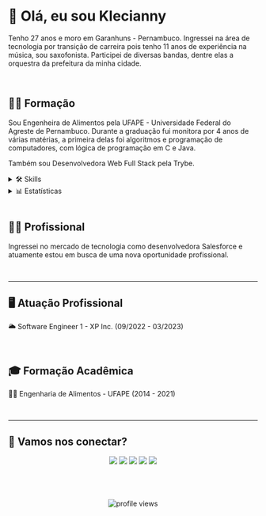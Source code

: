 # 👋 Olá, eu sou Klecianny 

Tenho 27 anos e moro em Garanhuns - Pernambuco. Ingressei na área de tecnologia por transição de carreira pois tenho 11 anos de experiência na música, sou saxofonista. Participei de diversas bandas, dentre elas a orquestra da prefeitura da minha cidade.

<br>

## 👩‍🎓 Formação

Sou Engenheira de Alimentos pela UFAPE - Universidade Federal do Agreste de Pernambuco. Durante a graduação fui monitora por 4 anos de várias matérias, a primeira delas foi algoritmos e programação de computadores, com lógica de programação em C e Java.

Também sou Desenvolvedora Web Full Stack pela Trybe.

<details>
<summary>🛠 Skills</summary>
<p>
<div align="center" style="display: inline_block">
<code><img height="40" width="40" src="https://raw.githubusercontent.com/jmnote/z-icons/master/svg/c.svg"/></code>

<code><img height="40" width="40" src="https://cdn.jsdelivr.net/gh/devicons/devicon/icons/java/java-original.svg"/></code>

<code><img title="HTML5" alt="HTML" height="40" width="40" src="https://raw.githubusercontent.com/devicons/devicon/master/icons/html5/html5-original.svg"></code>

<code><img title="CSS3" alt="CSS" height="40" width="40" src="https://raw.githubusercontent.com/devicons/devicon/master/icons/css3/css3-original.svg"></code>

<code><img title="JavaScript" alt="JavaScript" height="40" width="40" src="https://raw.githubusercontent.com/devicons/devicon/master/icons/javascript/javascript-plain.svg"></code>

<code><img title="React" alt="React" height="40" width="40" src="https://raw.githubusercontent.com/devicons/devicon/master/icons/react/react-original.svg"></code>

<code><img title="Redux" alt="redux" height="40" width="40" src="https://raw.githubusercontent.com/devicons/devicon/master/icons/redux/redux-original.svg"></code>

<code><img title="Jest" alt="Jest" height="40" width="40" src="https://raw.githubusercontent.com/devicons/devicon/master/icons/jest/jest-plain.svg"></code>

<code><img src="https://testing-library.com/img/logo-large.png" alt="testing-library" width="40" height="40"/></code>

<code><img alt="Docker" height="40" width="40" src="https://raw.githubusercontent.com/devicons/devicon/master/icons/docker/docker-original.svg"></code>

<code><img src="https://cdn.jsdelivr.net/gh/devicons/devicon/icons/mysql/mysql-original.svg" height="40" width="40" /></code>

<code><img src="https://cdn.jsdelivr.net/gh/devicons/devicon/icons/nodejs/nodejs-original.svg" height="40" width="40" /></code>

<code><img alt="TypeScript.js" height="40" width="40" src="https://raw.githubusercontent.com/devicons/devicon/master/icons/typescript/typescript-original.svg"></code>

<code><img src="https://cdn.jsdelivr.net/gh/devicons/devicon/icons/mongodb/mongodb-original.svg" width="40" height="40" /></code>

<code><img src="https://cdn.jsdelivr.net/gh/devicons/devicon/icons/express/express-original.svg" width="40" height="40" /></code>

<code><img src="https://cdn.jsdelivr.net/gh/devicons/devicon/icons/mocha/mocha-plain.svg" alt="mocha" height="40" width="40" /></code>

<code><img src="https://cdn.jsdelivr.net/gh/devicons/devicon/icons/sequelize/sequelize-original.svg" alt="seuelize" height="40" width="40" /></code>

<code><img src="https://cdn.jsdelivr.net/gh/devicons/devicon/icons/python/python-original.svg" height="40" width="40" /></code>

<code><img src="https://cdn.jsdelivr.net/gh/devicons/devicon/icons/pytest/pytest-original.svg" height="40" width="40" /></code>

<code><img src="https://raw.githubusercontent.com/devicons/devicon/master/icons/csharp/csharp-original.svg" alt="csharp" width="40" height="40"/></code>

<code><img alt="Kotlin" height="40px" width="40" src="https://cdn.jsdelivr.net/gh/devicons/devicon/icons/kotlin/kotlin-original.svg" /></code>

<code><img alt="vercel" height="40px" width="40" src="https://www.svgrepo.com/show/327408/logo-vercel.svg" /></code>

<code><img alt="heroku" height="40px" width="40" src="https://cdn.jsdelivr.net/gh/devicons/devicon/icons/heroku/heroku-plain.svg" /></code>

<code><img height="40px" width="40" src="https://cdn.jsdelivr.net/gh/devicons/devicon/icons/trello/trello-plain.svg" /></code>

<code><img src="https://raw.githubusercontent.com/devicons/devicon/master/icons/linux/linux-original.svg" alt="linux" width="40" height="40" /></code>

<code><img alt="terminal" height="40px" width="40" src="https://cdn.svgporn.com/logos/terminal.svg" /></code>

<code><img alt="npm" height="40" width="40" src="https://cdn.jsdelivr.net/gh/devicons/devicon/icons/npm/npm-original-wordmark.svg" /></code>

<code><img src="https://cdn.jsdelivr.net/gh/devicons/devicon/icons/eslint/eslint-original.svg" alt="eslint" height="40" width="40" /></code>

<code><img title="Vscode" alt="Vscode" height="40" width="40" src="https://cdn.jsdelivr.net/gh/devicons/devicon/icons/vscode/vscode-original.svg" /></code>

<code><img src="https://cdn.jsdelivr.net/gh/devicons/devicon/icons/git/git-original.svg" alt="git" height="40" width="40" /></code>

<code><img title="GitHub" alt="GitHub" height="40" width="40" src="https://cdn.jsdelivr.net/gh/devicons/devicon/icons/github/github-original.svg" /></code>
</div>
</p>
</details>

<details>
<summary>📊 Estatísticas</summary>
<p>
<div align="center">
<a href="https://github.com/Kecbm" title="Kecbm profile">
<img width=396 src="https://github-readme-stats.vercel.app/api/top-langs/?username=Kecbm&hide=c%23,powershell,Mathematica,Ruby,Objective-C,Objective-C%2b%2b,Cuda&title_color=61dafb&text_color=ffffff&icon_color=61dafb&bg_color=20232a&langs_count=8&layout=compact&border_color=61dafb&hide_border=true" /></a>
</div>
</p>
</details>

<br>

## 👩‍💻 Profissional

Ingressei no mercado de tecnologia como desenvolvedora Salesforce e atuamente estou em busca de uma nova oportunidade profissional.

<br>

----

## 🖥 Atuação Profissional

🌥 Software Engineer 1 - XP Inc. (09/2022 - 03/2023)

<br>

## 🎓 Formação Acadêmica

👩‍🔬 Engenharia de Alimentos - UFAPE (2014 - 2021)

<br>

----

## 🤝 Vamos nos conectar?

<div align="center" style="display: inline_block">
<a href="https://portfolio-kecbm.vercel.app/" target="_blank"><img src="https://img.shields.io/badge/-Portfólio-06D6A0?style=for-the-badge" target="_blank"></a>
<a href="https://www.linkedin.com/in/kecbm/" target="_blank"><img src="https://img.shields.io/badge/-LinkedIn-%230077B5?style=for-the-badge&logo=linkedin&logoColor=white" target="_blank"></a> 
<a href="https://www.instagram.com/kecbm/" target="_blank"><img src="https://img.shields.io/badge/-Instagram-%23E4405F?style=for-the-badge&logo=instagram&logoColor=white" target="_blank"></a>
<a href="https://twitter.com/Kecbm" target="_blank"><img src="https://img.shields.io/badge/Twitter-1DA1F2?style=for-the-badge&logo=twitter&logoColor=white" target="_blank"></a>
<a href = "mailto:kleciannymelo@gmail.com"><img src="https://img.shields.io/badge/Gmail-C00021?style=for-the-badge&logo=gmail&logoColor=white" target="_blank"></a>
</div>

<br>
<br>
<br>
<br>

<div align="center">
  <img src="https://komarev.com/ghpvc/?username=Kecbm" alt="profile views" />
</div>
